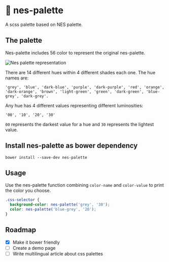 # :space_invader: nes-palette

A scss palette based on NES palette.

## The palette

Nes-palette includes 56 color to represent the original nes-palette.

![Nes palette representation](http://dev.bowdenweb.com/nes/a/i/nes-color-palette.png) 

There are 14 different hues within 4 different shades each one. 
The hue names are:

````'grey', 'blue', 'dark-blue', 'purple', 'dark-purple', 'red', 'orange', 'dark-orange', 'brown', 'light-green', 'green', 'dark-green', 'blue-grey', 'dark-grey'.````

Any hue has 4 different values representing different luminosities:

````'00', '10', '20', '30' ````

````00```` represents the darkest value for a hue and ````30```` represents the lightest value.


## Install nes-palette as bower dependency

````bower install --save-dev nes-palette````

## Usage

Use the nes-palette function combining ````color-name```` and ````color-value```` to print the color you choose.

````scss
.css-selector {
  background-color: nes-palette('grey', '30');
  color: nes-palette('blue-grey', '20');
}
````


## Roadmap
- [x] Make it bower friendly
- [ ] Create a demo page
- [ ] Write multilingual article about css palettes
